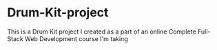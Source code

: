 # Drum-Kit-project
This is a Drum Kit project I created as a part of an online Complete Full-Stack Web Development course I'm taking
